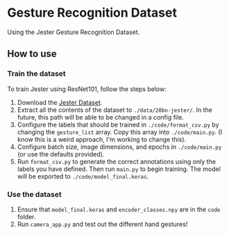 # Gesture Recognition Dataset

Using the Jester Gesture Recognition Dataset.

## How to use

### Train the dataset

To train Jester using ResNet101, follow the steps below:

1. Download the [Jester Dataset](https://developer.qualcomm.com/software/ai-datasets/jester).
2. Extract all the contents of the dataset to `./data/20bn-jester/`. In the future, this path will be able to be changed in a config file.
3. Configure the labels that should be trained in `./code/format_csv.py` by changing the `gesture_list` array. Copy this array into `./code/main.py`. (I know this is a weird approach, I'm working to change this).
4. Configure batch size, image dimensions, and epochs in `./code/main.py` (or use the defaults provided).
5. Run `format_csv.py` to generate the correct annotations using only the labels you have defined. Then run `main.py` to begin training. The model will be exported to `./code/model_final.keras`.

### Use the dataset

1. Ensure that `model_final.keras` and `encoder_classes.npy` are in the `code` folder.
2. Run `camera_app.py` and test out the different hand gestures!

